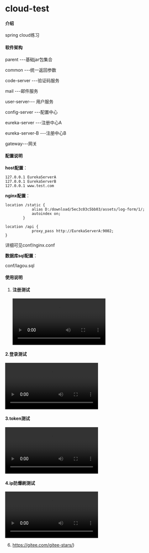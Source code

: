 # cloud-test

#### 介绍
spring cloud练习

#### 软件架构
parent ---基础jar包集合

common ---统一返回参数

code-server ---验证码服务

mail ---邮件服务

user-server--- 用户服务

config-server ---配置中心

eureka-server ---注册中心A

eureka-server-B ---注册中心B

gateway---网关




#### 配置说明

**host配置**：

```
127.0.0.1 EurekaServerA
127.0.0.1 EurekaServerB
127.0.0.1 www.test.com
```

**nginx配置**：

```
location /static {
			alias D:/download/5ec3c03c5bb03/assets/log-form/1/;
            autoindex on;
		}
		
location /api {
			proxy_pass http://EurekaServerA:9002;
}
```

详细可见conf/nginx.conf

**数据库sql配置**：

conf/lagou.sql



#### 使用说明

1. #### 注册测试

   

   <video src="D:\拉钩作业\cloud-test\video\register.flv"></video>

#### 2.登录测试

 <video src="D:\拉钩作业\cloud-test\video\login.flv"></video>

#### 3.token测试

<video src="D:\拉钩作业\cloud-test\video\cookie.flv"></video>

#### 4.ip防爆刷测试

<video src="D:\拉钩作业\cloud-test\video\ip.flv"></video>

6.  https://gitee.com/gitee-stars/)
